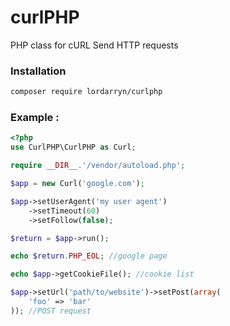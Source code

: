 # curlPHP
PHP class for cURL
Send HTTP requests

### Installation
```Bash
composer require lordarryn/curlphp
```

### Example :
```PHP
<?php
use CurlPHP\CurlPHP as Curl;

require __DIR__.'/vendor/autoload.php';

$app = new Curl('google.com');

$app->setUserAgent('my user agent')
    ->setTimeout(60)
    ->setFollow(false);

$return = $app->run();

echo $return.PHP_EOL; //google page

echo $app->getCookieFile(); //cookie list

$app->setUrl('path/to/website')->setPost(array(
	'foo' => 'bar'
)); //POST request
```
